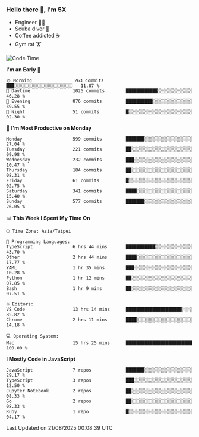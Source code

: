 ### Hello there 👋, I'm 5X

* Engineer 👨‍💻
* Scuba diver 🤿
* Coffee addicted ☕️
* Gym rat 🏋️

<!--START_SECTION:waka-->
![Code Time](http://img.shields.io/badge/Code%20Time-1%2C835%20hrs%2014%20mins-blue)

**I'm an Early 🐤** 

```text
🌞 Morning                263 commits         ███░░░░░░░░░░░░░░░░░░░░░░   11.87 % 
🌆 Daytime                1025 commits        ████████████░░░░░░░░░░░░░   46.28 % 
🌃 Evening                876 commits         ██████████░░░░░░░░░░░░░░░   39.55 % 
🌙 Night                  51 commits          █░░░░░░░░░░░░░░░░░░░░░░░░   02.30 % 
```
📅 **I'm Most Productive on Monday** 

```text
Monday                   599 commits         ███████░░░░░░░░░░░░░░░░░░   27.04 % 
Tuesday                  221 commits         ██░░░░░░░░░░░░░░░░░░░░░░░   09.98 % 
Wednesday                232 commits         ███░░░░░░░░░░░░░░░░░░░░░░   10.47 % 
Thursday                 184 commits         ██░░░░░░░░░░░░░░░░░░░░░░░   08.31 % 
Friday                   61 commits          █░░░░░░░░░░░░░░░░░░░░░░░░   02.75 % 
Saturday                 341 commits         ████░░░░░░░░░░░░░░░░░░░░░   15.40 % 
Sunday                   577 commits         ███████░░░░░░░░░░░░░░░░░░   26.05 % 
```


📊 **This Week I Spent My Time On** 

```text
🕑︎ Time Zone: Asia/Taipei

💬 Programming Languages: 
TypeScript               6 hrs 44 mins       ███████████░░░░░░░░░░░░░░   43.70 % 
Other                    2 hrs 44 mins       ████░░░░░░░░░░░░░░░░░░░░░   17.77 % 
YAML                     1 hr 35 mins        ███░░░░░░░░░░░░░░░░░░░░░░   10.28 % 
Python                   1 hr 12 mins        ██░░░░░░░░░░░░░░░░░░░░░░░   07.85 % 
Bash                     1 hr 9 mins         ██░░░░░░░░░░░░░░░░░░░░░░░   07.51 % 

🔥 Editors: 
VS Code                  13 hrs 14 mins      █████████████████████░░░░   85.82 % 
Chrome                   2 hrs 11 mins       ████░░░░░░░░░░░░░░░░░░░░░   14.18 % 

💻 Operating System: 
Mac                      15 hrs 25 mins      █████████████████████████   100.00 % 
```

**I Mostly Code in JavaScript** 

```text
JavaScript               7 repos             ███████░░░░░░░░░░░░░░░░░░   29.17 % 
TypeScript               3 repos             ███░░░░░░░░░░░░░░░░░░░░░░   12.50 % 
Jupyter Notebook         2 repos             ██░░░░░░░░░░░░░░░░░░░░░░░   08.33 % 
Go                       2 repos             ██░░░░░░░░░░░░░░░░░░░░░░░   08.33 % 
Ruby                     1 repo              █░░░░░░░░░░░░░░░░░░░░░░░░   04.17 % 
```




 Last Updated on 21/08/2025 00:08:39 UTC
<!--END_SECTION:waka-->
